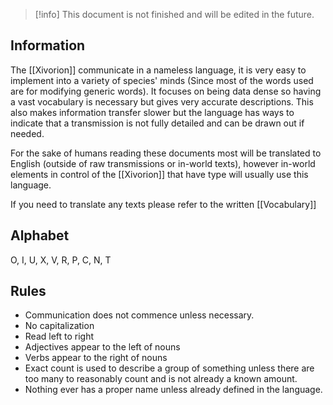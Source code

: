 > [!info]
> This document is not finished and will be edited in the future.
## Information

The [[Xivorion]] communicate in a nameless language, it is very easy to implement into a variety of species' minds (Since most of the words used are for modifying generic words). It focuses on being data dense so having a vast vocabulary is necessary but gives very accurate descriptions. This also makes information transfer slower but the language has ways to indicate that a transmission is not fully detailed and can be drawn out if needed.

For the sake of humans reading these documents most will be translated to English (outside of raw transmissions or in-world texts), however in-world elements in control of the [[Xivorion]] that have type will usually use this language.

If you need to translate any texts please refer to the written [[Vocabulary]]

## Alphabet

O, I, U, X, V, R, P, C, N, T

## Rules

* Communication does not commence unless necessary.
* No capitalization
* Read left to right
* Adjectives appear to the left of nouns
* Verbs appear to the right of nouns
* Exact count is used to describe a group of something unless there are too many to reasonably count and is not already a known amount.
* Nothing ever has a proper name unless already defined in the language.